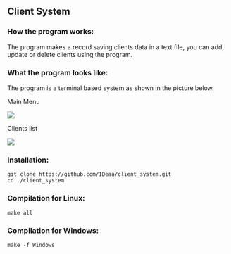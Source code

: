 ## Client System

### How the program works:
The program makes a record saving clients data in a text file, you can add, update or delete clients using the program.

### What the program looks like:
The program is a terminal based system as shown in the picture below.

Main Menu
<div>
  <img src="https://github.com/user-attachments/assets/831d4b1d-b406-43fc-b3b0-2bfb8dde893e">
</div>

Clients list
<div>
   <img src="https://github.com/user-attachments/assets/7deaf27d-df1d-483f-af2f-461de0db983e">
</div>

### Installation:

```
git clone https://github.com/1Deaa/client_system.git
cd ./client_system
```

### Compilation for Linux:

```
make all
```

### Compilation for Windows:

```
make -f Windows
```

